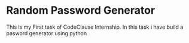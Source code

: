 # Random Password Generator

This is my First task of CodeClause Internship.
In this task i have build a pasword generator using python
